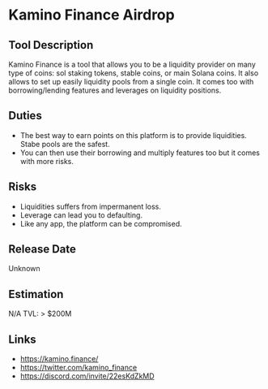 # Kamino Finance Airdrop

## Tool Description

Kamino Finance is a tool that allows you to be a liquidity provider on many type of coins:
sol staking tokens, stable coins, or main Solana coins.
It also allows to set up easily liquidity pools from a single coin. It comes too with 
borrowing/lending features and leverages on liquidity positions.

## Duties

* The best way to earn points on this platform is to provide liquidities. Stabe pools
are the safest.
* You can then use their borrowing and multiply features too but it comes with more risks. 

## Risks

* Liquidities suffers from impermanent loss.
* Leverage can lead you to defaulting.
* Like any app, the platform can be compromised.

## Release Date

Unknown

## Estimation

N/A
TVL: > $200M

## Links

* https://kamino.finance/
* https://twitter.com/kamino_finance
* https://discord.com/invite/22esKdZkMD
